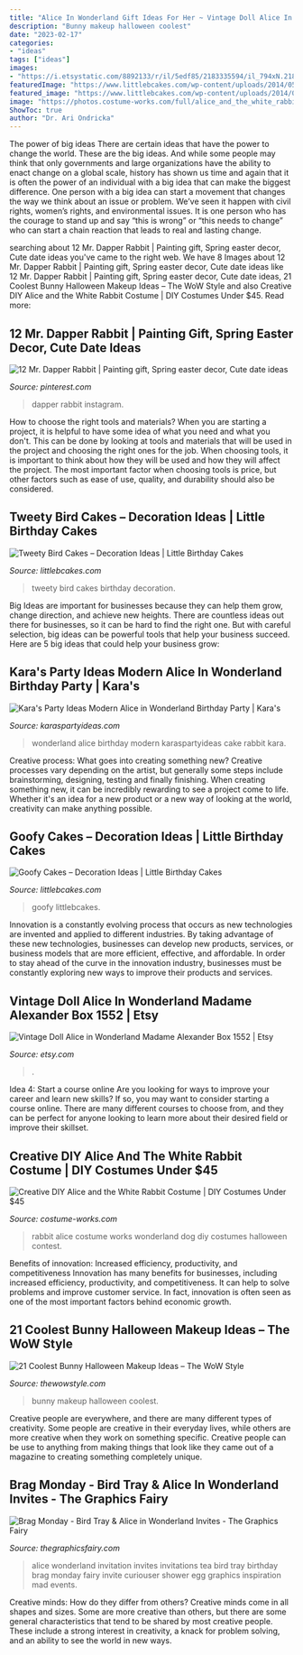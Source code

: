 ```yaml
---
title: "Alice In Wonderland Gift Ideas For Her ~ Vintage Doll Alice In Wonderland Madame Alexander Box 1552"
description: "Bunny makeup halloween coolest"
date: "2023-02-17"
categories:
- "ideas"
tags: ["ideas"]
images:
- "https://i.etsystatic.com/8892133/r/il/5edf85/2183335594/il_794xN.2183335594_a2hj.jpg"
featuredImage: "https://www.littlebcakes.com/wp-content/uploads/2014/05/Goofy-Birthday-Cake.jpg"
featured_image: "https://www.littlebcakes.com/wp-content/uploads/2014/05/Goofy-Birthday-Cake.jpg"
image: "https://photos.costume-works.com/full/alice_and_the_white_rabbit.jpg"
ShowToc: true
author: "Dr. Ari Ondricka"
---
```



The power of big ideas
There are certain ideas that have the power to change the world. These are the big ideas. And while some people may think that only governments and large organizations have the ability to enact change on a global scale, history has shown us time and again that it is often the power of an individual with a big idea that can make the biggest difference.
One person with a big idea can start a movement that changes the way we think about an issue or problem. We’ve seen it happen with civil rights, women’s rights, and environmental issues. It is one person who has the courage to stand up and say “this is wrong” or “this needs to change” who can start a chain reaction that leads to real and lasting change.

	

		
searching about 12 Mr. Dapper Rabbit | Painting gift, Spring easter decor, Cute date ideas you've came to the right web. We have 8 Images about 12 Mr. Dapper Rabbit | Painting gift, Spring easter decor, Cute date ideas like 12 Mr. Dapper Rabbit | Painting gift, Spring easter decor, Cute date ideas, 21 Coolest Bunny Halloween Makeup Ideas – The WoW Style and also Creative DIY Alice and the White Rabbit Costume | DIY Costumes Under $45. Read more:
		
    
## 12 Mr. Dapper Rabbit | Painting Gift, Spring Easter Decor, Cute Date Ideas

<img loading=lazy src="https://i.pinimg.com/736x/dc/b5/4a/dcb54ac8bc5e0bcdc42597c3802bf789.jpg" onerror="this.onerror=null;this.src='https://tse4.mm.bing.net/th?id=OIP.oZtp9b1lPd02h6SNGrkZ2wHaHa&amp;pid=15.1';" alt="12 Mr. Dapper Rabbit | Painting gift, Spring easter decor, Cute date ideas">

_Source: pinterest.com_

>dapper rabbit instagram. 

	

How to choose the right tools and materials?
When you are starting a project, it is helpful to have some idea of what you need and what you don't. This can be done by looking at tools and materials that will be used in the project and choosing the right ones for the job. When choosing tools, it is important to think about how they will be used and how they will affect the project. The most important factor when choosing tools is price, but other factors such as ease of use, quality, and durability should also be considered.

    
## Tweety Bird Cakes – Decoration Ideas | Little Birthday Cakes

<img loading=lazy src="http://www.littlebcakes.com/wp-content/uploads/2014/05/Tweety-Bird-Cakes.jpg" onerror="this.onerror=null;this.src='https://tse4.mm.bing.net/th?id=OIP.YNQAZM9imOSe_ermMw_LuQHaE6&amp;pid=15.1';" alt="Tweety Bird Cakes – Decoration Ideas | Little Birthday Cakes">

_Source: littlebcakes.com_

>tweety bird cakes birthday decoration. 

	

Big Ideas are important for businesses because they can help them grow, change direction, and achieve new heights. There are countless ideas out there for businesses, so it can be hard to find the right one. But with careful selection, big ideas can be powerful tools that help your business succeed. Here are 5 big ideas that could help your business grow: 

    
## Kara&#039;s Party Ideas Modern Alice In Wonderland Birthday Party | Kara&#039;s

<img loading=lazy src="https://karaspartyideas.com/wp-content/uploads/2017/09/Modern-Alice-in-Wonderland-Birthday-Party-via-Karas-Party-Ideas-KarasPartyIdeas.com50.jpg" onerror="this.onerror=null;this.src='https://tse1.mm.bing.net/th?id=OIP.GprOXq_DHAnBbukqn3SJpQHaLI&amp;pid=15.1';" alt="Kara&#039;s Party Ideas Modern Alice in Wonderland Birthday Party | Kara&#039;s">

_Source: karaspartyideas.com_

>wonderland alice birthday modern karaspartyideas cake rabbit kara. 

	

Creative process: What goes into creating something new?
Creative processes vary depending on the artist, but generally some steps include brainstorming, designing, testing and finally finishing. When creating something new, it can be incredibly rewarding to see a project come to life. Whether it's an idea for a new product or a new way of looking at the world, creativity can make anything possible.

    
## Goofy Cakes – Decoration Ideas | Little Birthday Cakes

<img loading=lazy src="https://www.littlebcakes.com/wp-content/uploads/2014/05/Goofy-Birthday-Cake.jpg" onerror="this.onerror=null;this.src='https://tse4.mm.bing.net/th?id=OIP.1vJlWJAwGXdIuMIiBRYfyQHaMA&amp;pid=15.1';" alt="Goofy Cakes – Decoration Ideas | Little Birthday Cakes">

_Source: littlebcakes.com_

>goofy littlebcakes. 

	

Innovation is a constantly evolving process that occurs as new technologies are invented and applied to different industries. By taking advantage of these new technologies, businesses can develop new products, services, or business models that are more efficient, effective, and affordable. In order to stay ahead of the curve in the innovation industry, businesses must be constantly exploring new ways to improve their products and services.

    
## Vintage Doll Alice In Wonderland Madame Alexander Box 1552 | Etsy

<img loading=lazy src="https://i.etsystatic.com/8892133/r/il/5edf85/2183335594/il_794xN.2183335594_a2hj.jpg" onerror="this.onerror=null;this.src='https://tse1.mm.bing.net/th?id=OIP.9MHE_tZgrZPfQUriT9o6-wHaJ4&amp;pid=15.1';" alt="Vintage Doll Alice in Wonderland Madame Alexander Box 1552 | Etsy">

_Source: etsy.com_

>. 

	

Idea 4: Start a course online
Are you looking for ways to improve your career and learn new skills? If so, you may want to consider starting a course online. There are many different courses to choose from, and they can be perfect for anyone looking to learn more about their desired field or improve their skillset.

    
## Creative DIY Alice And The White Rabbit Costume | DIY Costumes Under $45

<img loading=lazy src="https://photos.costume-works.com/full/alice_and_the_white_rabbit.jpg" onerror="this.onerror=null;this.src='https://tse4.mm.bing.net/th?id=OIP.QQ0RHsy0nmoVBYPY0fiRswHaJ3&amp;pid=15.1';" alt="Creative DIY Alice and the White Rabbit Costume | DIY Costumes Under $45">

_Source: costume-works.com_

>rabbit alice costume works wonderland dog diy costumes halloween contest. 

	

Benefits of innovation: Increased efficiency, productivity, and competitiveness
Innovation has many benefits for businesses, including increased efficiency, productivity, and competitiveness. It can help to solve problems and improve customer service. In fact, innovation is often seen as one of the most important factors behind economic growth.

    
## 21 Coolest Bunny Halloween Makeup Ideas – The WoW Style

<img loading=lazy src="http://thewowstyle.com/wp-content/uploads/2016/07/Amazing-Bunny-Halloween-Makeup.jpg" onerror="this.onerror=null;this.src='https://tse1.mm.bing.net/th?id=OIP.VR_3RDcxZI1HPOBU2_XjSwHaLH&amp;pid=15.1';" alt="21 Coolest Bunny Halloween Makeup Ideas – The WoW Style">

_Source: thewowstyle.com_

>bunny makeup halloween coolest. 

	

Creative people are everywhere, and there are many different types of creativity. Some people are creative in their everyday lives, while others are more creative when they work on something specific. Creative people can be use to anything from making things that look like they came out of a magazine to creating something completely unique.

    
## Brag Monday - Bird Tray &amp; Alice In Wonderland Invites - The Graphics Fairy

<img loading=lazy src="https://thegraphicsfairy.com/wp-content/uploads/blogger/-yVapxpIWpw4/TojyF66dEYI/AAAAAAAAOP4/uX3iB_kYX5A/s1600/alice+invites.jpg" onerror="this.onerror=null;this.src='https://tse4.mm.bing.net/th?id=OIP.4Rub8AlUCIjf0vu76xtrfQHaM-&amp;pid=15.1';" alt="Brag Monday - Bird Tray &amp; Alice in Wonderland Invites - The Graphics Fairy">

_Source: thegraphicsfairy.com_

>alice wonderland invitation invites invitations tea bird tray birthday brag monday fairy invite curiouser shower egg graphics inspiration mad events. 

	

Creative minds: How do they differ from others?
Creative minds come in all shapes and sizes. Some are more creative than others, but there are some general characteristics that tend to be shared by most creative people. These include a strong interest in creativity, a knack for problem solving, and an ability to see the world in new ways.


